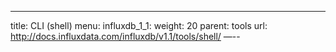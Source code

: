 ---
title: CLI (shell)
menu:
  influxdb_1_1:
    weight: 20
    parent: tools
    url: http://docs.influxdata.com/influxdb/v1.1/tools/shell/
—--
